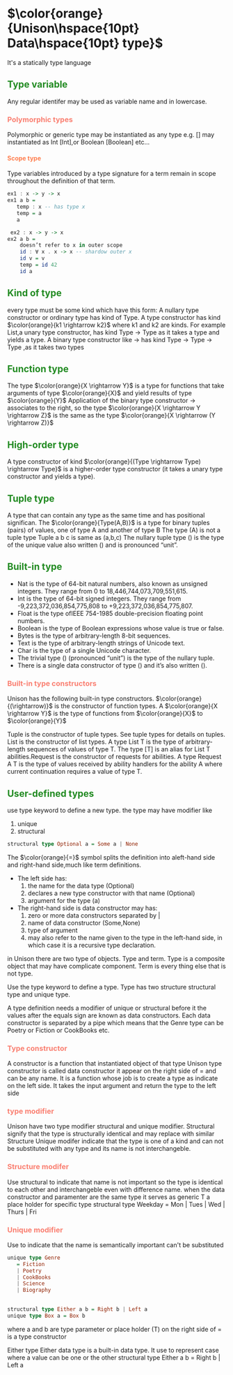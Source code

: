 
# $\color{orange}{Unison\hspace{10pt} Data\hspace{10pt} type}$
It's a statically type language


## <span style="color:forestgreen">Type variable</span>
Any regular identifer may be used as variable name and in lowercase.

### <span style="color:salmon">Polymorphic types</span>
Polymorphic or generic type may be instantiated as any type e.g. [] may instantiated 
as Int [Int],or Boolean [Boolean] etc...

#### <span style="color:coral">Scope type</span>
Type variables introduced by a type signature for a term 
remain in scope throughout the definition of that term.
```haskell
ex1 : x -> y -> x
ex1 a b =
   temp : x -- has type x
   temp = a
   a

 ex2 : x -> y -> x
ex2 a b =
    doesn’t refer to x in outer scope
    id : ∀ x . x -> x -- shardow outer x
    id v = v
    temp = id 42
    id a
```
## <span style="color:forestgreen">Kind of type</span>
every type must be some kind which have this form:
A nullary type constructor or ordinary type has kind of Type.
A type constructor has kind $\color{orange}{k1 \rightarrow k2}$ where k1 and k2 are kinds.
For example List,a unary type constructor, has kind Type -> Type
as it takes a type and yields a type. 
A binary type constructor like -> has kind Type -> Type -> Type ,as it takes two types 

## <span style="color:forestgreen">Function type</span>
The type $\color{orange}{X \rightarrow Y}$ is a type for functions that take arguments of type $\color{orange}{X}$ and yield results of type $\color{orange}{Y}$
Application of the binary type constructor -> associates to the right, 
so the type $\color{orange}{X \rightarrow Y \rightarrow Z}$ is the same as the type $\color{orange}{X \rightarrow (Y \rightarrow Z)}$ 

## <span style="color:forestgreen">High-order type</span>
A type constructor of kind $\color{orange}{(Type \rightarrow Type) \rightarrow Type}$
is a higher-order type constructor (it takes a unary type constructor and yields a type).

## <span style="color:forestgreen">Tuple type</span>
A type that can contain any type as the same time and has positional significan.
The $\color{orange}{Type(A,B)}$ is a type for binary tuples (pairs) of values, one of type A and another of type B
The type (A) is not a tuple type
Tuple a b c is same as (a,b,c)
The nullary tuple type () is the type of the unique value also written () and is pronounced “unit”.

## <span style="color:forestgreen">Built-in type</span>
- Nat is the type of 64-bit natural numbers, also known as unsigned integers. 
They range from 0 to 18,446,744,073,709,551,615.
- Int is the type of 64-bit signed integers. 
They range from -9,223,372,036,854,775,808 to +9,223,372,036,854,775,807.
- Float is the type ofIEEE 754-1985 double-precision floating point numbers.
- Boolean is the type of Boolean expressions whose value is true or false.
- Bytes is the type of arbitrary-length 8-bit sequences. 
- Text is the type of arbitrary-length strings of Unicode text.
- Char is the type of a single Unicode character.
- The trivial type () (pronounced “unit”) is the type of the nullary tuple. 
- There is a single data constructor of type () and it’s also written ().

### <span style="color:salmon">Built-in type constructors</span>
Unison has the following built-in type constructors. 
$\color{orange}{(\rightarrow)}$ is the constructor of function types. A $\color{orange}{X \rightarrow Y}$ is the type of functions from $\color{orange}{X}$ to $\color{orange}{Y}$

Tuple is the constructor of tuple types. See tuple types for details on tuples.
List is the constructor of list types. 
A type List T is the type of arbitrary-length sequences of values of type T.
The type [T] is an alias for List T
abilities.Request is the constructor of requests for abilities. A type Request A T
is the type of values received by ability handlers for the ability A
where current continuation requires a value of type T.

## <span style="color:forestgreen">User-defined types</span>
use type keyword to define a new type. 
the type  may have modifier like
1. unique
2. structural
```haskell
structural type Optional a = Some a | None
```
The $\color{orange}{=}$ symbol splits the definition into aleft-hand side and right-hand side,much like term definitions.
- The left side has:
     1.  the name for the data type (Optional)
     2.  declares a new type constructor with that name (Optional)
     3.  argument for the type (a)
- The right-hand side is data constructor may  has:
    1. zero or more data constructors separated by | 
    2. name of data constructor (Some,None)
    3. type of argument
    4. may also refer to the name given to the type in the left-hand side, 
        in which case it is a recursive type declaration.





in Unison there are two type of objects. Type and term.
Type is a composite object that may have complicate component.
Term is every thing else that is not type.

Use the type keyword to define a type. Type has two structure
structural type and unique type. 
 
A type definition needs a modifier of
unique or structural before it the values after the equals sign are known as
data constructors. Each data constructor is separated by a pipe which means that the
Genre type can be Poetry or Fiction or CookBooks etc.

### <span style="color:salmon">Type constructor</span>
A constructor is a function that instantiated object of that type
Unison type constructor is called data constructor it appear on the right side of =
and can be any name. It is a function whose job is to create a type as indicate on the left side.
It takes the input argument and return the type to the left side 


### <span style="color:salmon">type modifier</span>
 Unison have two type modifier structural and unique modifier.
 Structural signify that the type is structurally identical and may replace with similar Structure
 Unique modifer indicate that the type is one of a kind and can not be substituted with any type and
 its name is not interchangeble.

 ### <span style="color:salmon">Structure modifer</span>
 Use structural to indicate that name is not important so the 
 type is identical to each other and interchangeble even with difference name.
 when the data constructor and paramenter are the same type
 it serves as generic T a place holder for specific type
structural type Weekday = Mon | Tues | Wed | Thurs | Fri

 ### <span style="color:salmon">Unique modifier</span>
 Use to indicate that the name is semantically important can't be substituted
 ```haskell
unique type Genre
    = Fiction
    | Poetry
    | CookBooks
    | Science
    | Biography
    

structural type Either a b = Right b | Left a
unique type Box a = Box b
```
 where a and b are type parameter or place holder (T)
 on the right side of = is a type constructor

 Either type
 Either data type is a built-in data type. 
 It use to represent case where a value can be one or the other 
structural type Either a b = Right b | Left a
